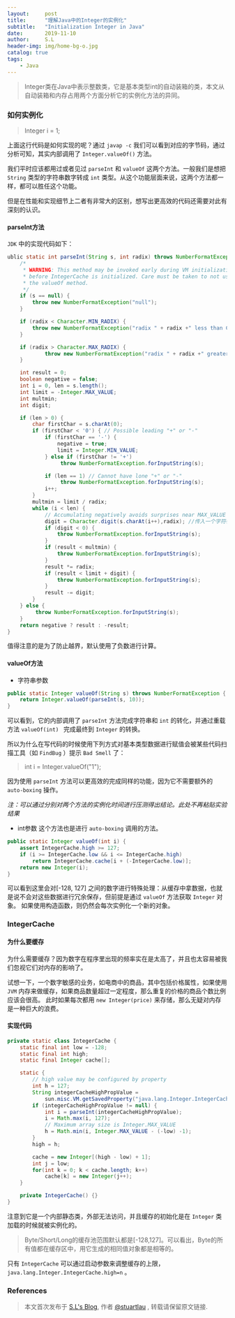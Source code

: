 ```yaml
---
layout:     post
title:      "理解Java中的Integer的实例化"
subtitle:   "Initialization Integer in Java"
date:       2019-11-10
author:     S.L
header-img: img/home-bg-o.jpg
catalog: true
tags:
    - Java
---
```

> Integer类在Java中表示整数类，它是基本类型int的自动装箱的类，本文从自动装箱和内存占用两个方面分析它的实例化方法的异同。

### 如何实例化
> Integer i = 1;

上面这行代码是如何实现的呢？通过 `javap -c` 我们可以看到对应的字节码，通过分析可知，其实内部调用了 `Integer.valueOf()` 方法。

我们平时应该都用过或者见过 `parseInt` 和 `valueOf` 这两个方法。一般我们是想把 `String` 
类型的字符串数字转成 `int` 类型。从这个功能层面来说，这两个方法都一样，都可以胜任这个功能。

但是在性能和实现细节上二者有非常大的区别，想写出更高效的代码还需要对此有深刻的认识。
#### parseInt方法
`JDK` 中的实现代码如下：
```java
ublic static int parseInt(String s, int radix) throws NumberFormatException{
    /*
     * WARNING: This method may be invoked early during VM initialization
     * before IntegerCache is initialized. Care must be taken to not use
     * the valueOf method.
     */
    if (s == null) {
        throw new NumberFormatException("null");
    }

    if (radix < Character.MIN_RADIX) {
        throw new NumberFormatException("radix " + radix +" less than Character.MIN_RADIX");
    }

    if (radix > Character.MAX_RADIX) {
            throw new NumberFormatException("radix " + radix +" greater than Character.MAX_RADIX");
    }

    int result = 0;
    boolean negative = false;
    int i = 0, len = s.length();
    int limit = -Integer.MAX_VALUE;
    int multmin;
    int digit;

    if (len > 0) {
        char firstChar = s.charAt(0);
        if (firstChar < '0') { // Possible leading "+" or "-"
            if (firstChar == '-') {
                negative = true;
                limit = Integer.MIN_VALUE;
            } else if (firstChar != '+')
                 throw NumberFormatException.forInputString(s);

            if (len == 1) // Cannot have lone "+" or "-"
                 throw NumberFormatException.forInputString(s);
            i++;
        }
        multmin = limit / radix;
        while (i < len) {
            // Accumulating negatively avoids surprises near MAX_VALUE
            digit = Character.digit(s.charAt(i++),radix); //传入一个字符参数和基数，返回一个int值
            if (digit < 0) {
                throw NumberFormatException.forInputString(s);
            }
            if (result < multmin) {
                throw NumberFormatException.forInputString(s);
            }
            result *= radix;
            if (result < limit + digit) {
                throw NumberFormatException.forInputString(s);
            }
            result -= digit;
        }
    } else {
         throw NumberFormatException.forInputString(s);
    }
    return negative ? result : -result;
}
```
值得注意的是为了防止越界，默认使用了负数进行计算。

#### valueOf方法
- 字符串参数
```java
public static Integer valueOf(String s) throws NumberFormatException {
    return Integer.valueOf(parseInt(s, 10));
} 
```
可以看到，它的内部调用了 `parseInt` 方法完成字符串和 `int` 的转化，并通过重载方法 `valueOf(int) ` 完成最终到 `Integer` 的转换。

所以为什么在写代码的时候使用下列方式对基本类型数据进行赋值会被某些代码扫描工具（如 `FindBug` ）提示 `Bad Smell` 了：
> int i = Integer.valueOf("1");

因为使用 `parseInt` 方法可以更高效的完成同样的功能，因为它不需要额外的 `auto-boxing` 操作。

*注：可以通过分别对两个方法的实例化时间进行压测得出结论。此处不再粘贴实验结果*
- int参数
这个方法也是进行 `auto-boxing` 调用的方法。
```java
public static Integer valueOf(int i) {
    assert IntegerCache.high >= 127;
    if (i >= IntegerCache.low && i <= IntegerCache.high)
        return IntegerCache.cache[i + (-IntegerCache.low)];
    return new Integer(i);
}
```
可以看到这里会对[-128, 127] 之间的数字进行特殊处理：从缓存中拿数据，也就是说不会对这些数据进行冗余保存，但前提是通过 `valueOf` 方法获取 `Integer` 对象。
如果使用构造函数，则仍然会每次实例化一个新的对象。
### IntegerCache
#### 为什么要缓存
为什么需要缓存？因为数字在程序里出现的频率实在是太高了，并且也太容易被我们忽视它们对内存的影响了。

试想一下，一个数字敏感的业务，如电商中的商品，其中包括价格属性，如果使用 `JVM` 内存来做缓存，如果商品数量超过一定程度，那么重复的价格的商品个数比例应该会很高。
此时如果每次都用 `new Integer(price)` 来存储，那么无疑对内存是一种巨大的浪费。 

#### 实现代码
```java
private static class IntegerCache {
    static final int low = -128;
    static final int high;
    static final Integer cache[];

    static {
        // high value may be configured by property
        int h = 127;
        String integerCacheHighPropValue =
            sun.misc.VM.getSavedProperty("java.lang.Integer.IntegerCache.high");
        if (integerCacheHighPropValue != null) {
            int i = parseInt(integerCacheHighPropValue);
            i = Math.max(i, 127);
            // Maximum array size is Integer.MAX_VALUE
            h = Math.min(i, Integer.MAX_VALUE - (-low) -1);
        }
        high = h;

        cache = new Integer[(high - low) + 1];
        int j = low;
        for(int k = 0; k < cache.length; k++)
            cache[k] = new Integer(j++);
    }

    private IntegerCache() {}
}
```
注意到它是一个内部静态类，外部无法访问，并且缓存的初始化是在 `Integer` 类加载的时候就被实例化的。

> Byte/Short/Long的缓存池范围默认都是[-128,127]。可以看出，Byte的所有值都在缓存区中，用它生成的相同值对象都是相等的。

只有 `IntegerCache` 可以通过启动参数来调整缓存的上限，`java.lang.Integer.IntegerCache.high=n` 。

### References



> 本文首次发布于 [S.L's Blog](http://elsef.com), 作者 [@stuartlau](http://github.com/stuartlau) ,
转载请保留原文链接.
